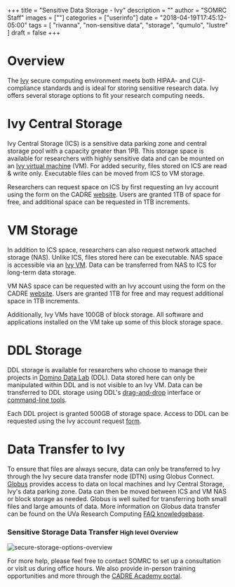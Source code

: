 +++
title = "Sensitive Data Storage - Ivy"
description = ""
author = "SOMRC Staff"
images = [""]
categories = ["userinfo"]
date = "2018-04-19T17:45:12-05:00"
tags = [
    "rivanna", 
    "non-sensitive data",
    "storage",
    "qumulo",
    "lustre"
]
draft = false
+++

# Overview
The [Ivy](/userinfo/ivy) secure computing environment meets both HIPAA- and CUI-compliance standards and is ideal for storing sensitive research data. Ivy offers several storage options to fit your research computing needs.

# Ivy Central Storage
Ivy Central Storage (ICS) is a sensitive data parking zone and central storage pool with a capacity greater than 1PB. This storage space is available for researchers with highly sensitive data and can be mounted on an [Ivy virtual machine](/userinfo/ivy/#virtual-machines) (VM). For added security, files stored on ICS are read & write only. Executable files can be moved from ICS to VM storage.

Researchers can request space on ICS by first requesting an Ivy account using the form on the CADRE [website](https://cadre.virginia.edu/node/add/account-request). Users are granted 1TB of space for free, and additional space can be requested in 1TB increments.

# VM Storage
In addition to ICS space, researchers can also request network attached storage (NAS). Unlike ICS, files stored here can be executable. NAS space is accessible via an [Ivy VM](/userinfo/ivy/#virtual-machines). Data can be transferred from NAS to ICS for long-term data storage.

VM NAS space can be requested with an Ivy account using the form on the CADRE [website](https://cadre.virginia.edu/node/add/account-request). Users are granted 1TB for free and may request additional space in 1TB increments.

Additionally, Ivy VMs have 100GB of block storage. All software and applications installed on the VM take up some of this block storage space.

# DDL Storage
DDL storage is available for researchers who choose to manage their projects in [Domino Data Lab](https://somrc.virginia.edu/userinfo/ivy/#domino-data-lab) (DDL). Data stored here can only be manipulated within DDL and is not visible to an Ivy VM. Data can be transferred to DDL storage using DDL's [drag-and-drop](https://somrc.virginia.edu/userinfo/ivy-ddl/#uploading-files) interface or [command-line tools](https://discuss.rc.virginia.edu/t/how-do-i-upload-large-files-to-domino-data-lab-through-the-cli/74).

Each DDL project is granted 500GB of storage space. Access to DDL can be requested using the Ivy account request [form](https://cadre.virginia.edu/node/add/account-request).

# Data Transfer to Ivy

<p>To ensure that files are always secure, data can only be transferred to Ivy through the Ivy secure data transfer node (DTN) using Globus Connect. <a href="https://www.globus.org/">Globus</a> provides access to data on local machines and Ivy Central Storage, Ivy's data parking zone. Data can then be moved between ICS and VM NAS or block storage as needed. Globus is well suited for transferring both small files and large amounts of data. More information on Globus data transfer can be found on the UVa Research Computing <a href="https://discuss.rc.virginia.edu/t/ivy-secure-dtn-transfer-sensitive-data/771">FAQ knowledgebase</a>.</p>

<h3>
  Sensitive Storage Data Transfer
  <small class="text-muted">High level Overview</small>
</h3>
<img src="https://s3.amazonaws.com/uvasom-assets/imgs/somrc-storage-secure-apr2018.png" alt="secure-storage-options-overview">



For more help, please feel free to contact SOMRC to set up a consultation or visit us during office hours. We also provide in-person training opportunities and more through the [CADRE Academy portal](https://education.cadre.virginia.edu/#/home).